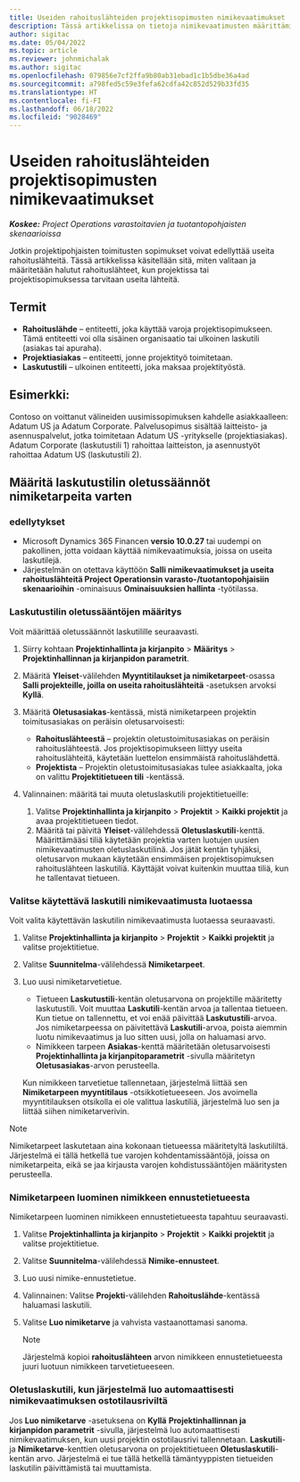 ```yaml
---
title: Useiden rahoituslähteiden projektisopimusten nimikevaatimukset
description: Tässä artikkelissa on tietoja nimikevaatimusten määrittämisestä ja käytöstä useissa rahoituslähteissä.
author: sigitac
ms.date: 05/04/2022
ms.topic: article
ms.reviewer: johnmichalak
ms.author: sigitac
ms.openlocfilehash: 079856e7cf2ffa9b80ab31ebad1c1b5dbe36a4ad
ms.sourcegitcommit: a798fed5c59e3fefa62cdfa42c852d529b33fd35
ms.translationtype: HT
ms.contentlocale: fi-FI
ms.lasthandoff: 06/18/2022
ms.locfileid: "9028469"
---
```

# <a name="item-requirements-for-project-contracts-with-multiple-funding-sources"></a>Useiden rahoituslähteiden projektisopimusten nimikevaatimukset

_**Koskee:** Project Operations varastoitavien ja tuotantopohjaisten skenaarioissa_

Jotkin projektipohjaisten toimitusten sopimukset voivat edellyttää useita rahoituslähteitä. Tässä artikkelissa käsitellään sitä, miten valitaan ja määritetään halutut rahoituslähteet, kun projektissa tai projektisopimuksessa tarvitaan useita lähteitä.

## <a name="terminology"></a>Termit

- **Rahoituslähde** – entiteetti, joka käyttää varoja projektisopimukseen. Tämä entiteetti voi olla sisäinen organisaatio tai ulkoinen laskutili (asiakas tai apuraha).
- **Projektiasiakas** – entiteetti, jonne projektityö toimitetaan.
- **Laskutustili** – ulkoinen entiteetti, joka maksaa projektityöstä.

## <a name="example"></a>Esimerkki:

Contoso on voittanut välineiden uusimissopimuksen kahdelle asiakkaalleen: Adatum US ja Adatum Corporate. Palvelusopimus sisältää laitteisto- ja asennuspalvelut, jotka toimitetaan Adatum US -yritykselle (projektiasiakas). Adatum Corporate (laskutustili 1) rahoittaa laitteiston, ja asennustyöt rahoittaa Adatum US (laskutustili 2).

## <a name="set-up-invoice-account-defaulting-rules-for-item-requirements"></a>Määritä laskutustilin oletussäännöt nimiketarpeita varten

### <a name="prerequisites"></a>edellytykset

- Microsoft Dynamics 365 Financen **versio 10.0.27** tai uudempi on pakollinen, jotta voidaan käyttää nimikevaatimuksia, joissa on useita laskutilejä.
- Järjestelmän on otettava käyttöön **Salli nimikevaatimukset ja useita rahoituslähteitä Project Operationsin varasto-/tuotantopohjaisiin skenaarioihin** -ominaisuus **Ominaisuuksien hallinta** -työtilassa.

### <a name="set-up-the-invoice-account-defaulting-rules"></a>Laskutustilin oletussääntöjen määritys

Voit määrittää oletussäännöt laskutilille seuraavasti.

1. Siirry kohtaan **Projektinhallinta ja kirjanpito** \> **Määritys** \> **Projektinhallinnan ja kirjanpidon parametrit**.
1. Määritä **Yleiset**-välilehden **Myyntitilaukset ja nimiketarpeet**-osassa **Salli projekteille, joilla on useita rahoituslähteitä** -asetuksen arvoksi **Kyllä**.
1. Määritä **Oletusasiakas**-kentässä, mistä nimiketarpeen projektin toimitusasiakas on peräisin oletusarvoisesti:

    - **Rahoituslähteestä** – projektin oletustoimitusasiakas on peräisin rahoituslähteestä. Jos projektisopimukseen liittyy useita rahoituslähteitä, käytetään luettelon ensimmäistä rahoituslähdettä.
    - **Projektista** – Projektin oletustoimitusasiakas tulee asiakkaalta, joka on valittu **Projektitietueen tili** -kentässä.

1. Valinnainen: määritä tai muuta oletuslaskutili projektitietueille:

    1. Valitse **Projektinhallinta ja kirjanpito** \> **Projektit** \> **Kaikki projektit** ja avaa projektitietueen tiedot.
    2. Määritä tai päivitä **Yleiset**-välilehdessä **Oletuslaskutili**-kenttä. Määrittämääsi tiliä käytetään projektia varten luotujen uusien nimikevaatimusten oletuslaskutilinä. Jos jätät kentän tyhjäksi, oletusarvon mukaan käytetään ensimmäisen projektisopimuksen rahoituslähteen laskutiliä. Käyttäjät voivat kuitenkin muuttaa tiliä, kun he tallentavat tietueen.

### <a name="select-the-invoice-account-to-use-when-you-create-an-item-requirement"></a>Valitse käytettävä laskutili nimikevaatimusta luotaessa

Voit valita käytettävän laskutilin nimikevaatimusta luotaessa seuraavasti.

1. Valitse **Projektinhallinta ja kirjanpito** \> **Projektit** \> **Kaikki projektit** ja valitse projektitietue.
1. Valitse **Suunnitelma**-välilehdessä **Nimiketarpeet**.
1. Luo uusi nimiketarvetietue.

    - Tietueen **Laskutustili**-kentän oletusarvona on projektille määritetty laskutustili. Voit muuttaa **Laskutili**-kentän arvoa ja tallentaa tietueen. Kun tietue on tallennettu, et voi enää päivittää **Laskutustili**-arvoa. Jos nimiketarpeessa on päivitettävä **Laskutili**-arvoa, poista aiemmin luotu nimikevaatimus ja luo sitten uusi, jolla on haluamasi arvo.
    - Nimikkeen tarpeen **Asiakas**-kenttä määritetään oletusarvoisesti **Projektinhallinta ja kirjanpitoparametrit** -sivulla määritetyn **Oletusasiakas**-arvon perusteella.

    Kun nimikkeen tarvetietue tallennetaan, järjestelmä liittää sen **Nimiketarpeen myyntitilaus** -otsikkotietueeseen. Jos avoimella myyntitilauksen otsikolla ei ole valittua laskutiliä, järjestelmä luo sen ja liittää siihen nimiketarverivin.

> [!NOTE]
> Nimiketarpeet laskutetaan aina kokonaan tietueessa määritetyltä laskutililtä. Järjestelmä ei tällä hetkellä tue varojen kohdentamissääntöjä, joissa on nimiketarpeita, eikä se jaa kirjausta varojen kohdistussääntöjen määritysten perusteella.

### <a name="create-an-item-requirement-from-an-item-forecast-record"></a>Nimiketarpeen luominen nimikkeen ennustetietueesta

Nimiketarpeen luominen nimikkeen ennustetietueesta tapahtuu seuraavasti.

1. Valitse **Projektinhallinta ja kirjanpito** \> **Projektit** \> **Kaikki projektit** ja valitse projektitietue.
1. Valitse **Suunnitelma**-välilehdessä **Nimike-ennusteet**.
1. Luo uusi nimike-ennustetietue.
1. Valinnainen: Valitse **Projekti**-välilehden **Rahoituslähde**-kentässä haluamasi laskutili.
1. Valitse **Luo nimiketarve** ja vahvista vastaanottamasi sanoma.

    > [!NOTE]
    > Järjestelmä kopioi **rahoituslähteen** arvon nimikkeen ennustetietueesta juuri luotuun nimikkeen tarvetietueeseen.

### <a name="default-invoice-account-when-the-system-automatically-creates-an-item-requirement-from-a-purchase-order-line"></a>Oletuslaskutili, kun järjestelmä luo automaattisesti nimikevaatimuksen ostotilausriviltä

Jos **Luo nimiketarve** -asetuksena on **Kyllä** **Projektinhallinnan ja kirjanpidon parametrit** -sivulla, järjestelmä luo automaattisesti nimikevaatimuksen, kun uusi projektin ostotilausrivi tallennetaan. **Laskutili**- ja **Nimiketarve**-kenttien oletusarvona on projektitietueen **Oletuslaskutili**-kentän arvo. Järjestelmä ei tue tällä hetkellä tämäntyyppisten tietueiden laskutilin päivittämistä tai muuttamista.
